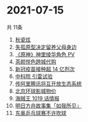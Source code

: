 # 2021-07-15
  共 11条

  <!-- BEGIN -->
  <!-- 最后更新时间:Thu Jul 15 2021 09:11:11 GMT+0000 (Coordinated Universal Time) -->
  1. [秋瓷炫](https://www.zhihu.com/search?q=秋瓷炫)
1. [失孤原型决定留养父母身边](https://www.zhihu.com/search?q=失孤原型)
1. [ 《原神》神里绫华角色 PV](https://www.zhihu.com/search?q=原神)
1. [茶颜悦色跨城代购](https://www.zhihu.com/search?q=茶颜悦色)
1. [新冠疫苗接种超 14 亿剂次](https://www.zhihu.com/search?q=新冠疫苗)
1. [中科院 引雷试验](https://www.zhihu.com/search?q=引雷试验)
1. [传阿里腾讯将互开放生态系统](https://www.zhihu.com/search?q=阿里腾讯)
1. [北京环球影城物价](https://www.zhihu.com/search?q=环球影城)
1. [海贼王 1019 话情报](https://www.zhihu.com/search?q=海贼王)
1. [明日方舟故事集「如我所见」](https://www.zhihu.com/search?q=明日方舟)
1. [东奥乒乓球赛不许吹球](https://www.zhihu.com/search?q=乒乓球)
  <!-- END -->
  